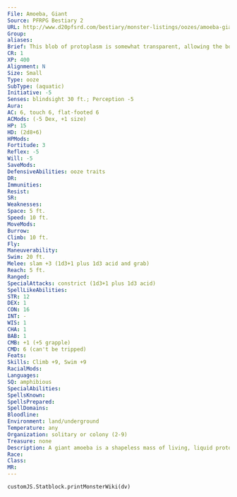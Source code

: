 ```yaml
---
File: Amoeba, Giant
Source: PFRPG Bestiary 2
URL: http://www.d20pfsrd.com/bestiary/monster-listings/oozes/amoeba-giant
Group: 
aliases: 
Brief: This blob of protoplasm is somewhat transparent, allowing the bones of undigested meals and a dark nucleus to be seen within.
CR: 1
XP: 400
Alignment: N
Size: Small
Type: ooze
SubType: (aquatic)
Initiative: -5
Senses: blindsight 30 ft.; Perception -5
Aura: 
AC: 6, touch 6, flat-footed 6
ACMods: (-5 Dex, +1 size)
HP: 15
HD: (2d8+6)
HPMods: 
Fortitude: 3
Reflex: -5
Will: -5
SaveMods: 
DefensiveAbilities: ooze traits
DR: 
Immunities: 
Resist: 
SR: 
Weaknesses: 
Space: 5 ft.
Speed: 10 ft.
MoveMods: 
Burrow: 
Climb: 10 ft.
Fly: 
Maneuverability: 
Swim: 20 ft.
Melee: slam +3 (1d3+1 plus 1d3 acid and grab)
Reach: 5 ft.
Ranged: 
SpecialAttacks: constrict (1d3+1 plus 1d3 acid)
SpellLikeAbilities: 
STR: 12
DEX: 1
CON: 16
INT: -
WIS: 1
CHA: 1
BAB: 1
CMB: +1 (+5 grapple)
CMD: 6 (can't be tripped)
Feats: 
Skills: Climb +9, Swim +9
RacialMods: 
Languages: 
SQ: amphibious
SpecialAbilities: 
SpellsKnown: 
SpellsPrepared: 
SpellDomains: 
Bloodline: 
Environment: land/underground
Temperature: any
Organization: solitary or colony (2-9)
Treasure: none
Description: A giant amoeba is a shapeless mass of living, liquid protoplasm. Though naturally translucent with darker interior spots, its surface is slightly sticky and tends to collect dirt and other debris from its environment; therefore, a moving giant amoeba looks like muddy water. A weaker cousin of creatures such as the gray ooze and black pudding, a giant amoeba is actually a mutated version of a harmless creature too small to be seen by the naked eye, grown dangerously large in size. Although happy to prey on creatures smaller than it, the giant amoeba's constant hunger often drives it to attack larger prey, such as humanoids.
Race: 
Class: 
MR: 
---
```

```dataviewjs
customJS.Statblock.printMonsterWiki(dv)
```
